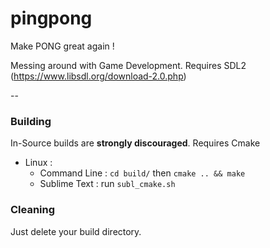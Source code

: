 # pingpong
Make PONG great again !

Messing around with Game Development.
Requires SDL2 (https://www.libsdl.org/download-2.0.php)

--
### Building
In-Source builds are **strongly discouraged**.
Requires Cmake

* Linux : 
  * Command Line : `cd build/` then `cmake .. && make`
  * Sublime Text : run `subl_cmake.sh`

### Cleaning
Just delete your build directory.